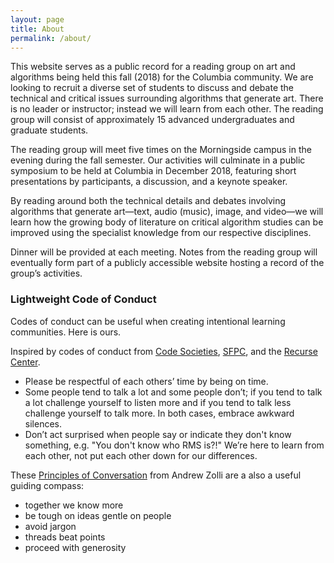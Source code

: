```yaml
---
layout: page
title: About
permalink: /about/
---
```


This website serves as a public record for a reading group on art and algorithms being held this fall (2018) for the Columbia community. We are looking to recruit a diverse set of students to discuss and debate the technical and critical issues surrounding algorithms that generate art. There is no leader or instructor; instead we will learn from each other. The reading group will consist of approximately 15 advanced undergraduates and graduate students.

The reading group will meet five times on the Morningside campus in the evening during the fall semester. Our activities will culminate in a public symposium to be held at Columbia in December 2018, featuring short presentations by participants, a discussion, and a keynote speaker. 

By reading around both the technical details and debates involving algorithms that generate art—text, audio (music), image, and video—we will learn how the growing body of literature on critical algorithm studies can be improved using the specialist knowledge from our respective disciplines.

Dinner will be provided at each meeting. Notes from the reading group will eventually form part of a publicly accessible website hosting a record of the group’s activities.


### Lightweight Code of Conduct

Codes of conduct can be useful when creating intentional learning communities. Here is ours.

Inspired by codes of conduct from [Code Societies](https://github.com/SFPC/codesocieties/blob/master/code-of-conduct.md), [SFPC](https://github.com/SFPC/codeofconduct/blob/master/README.md), and the [Recurse Center](https://www.recurse.com/code-of-conduct).

- Please be respectful of each others’ time by being on time.
- Some people tend to talk a lot and some people don’t; if you tend to talk a lot challenge yourself to listen more and if you tend to talk less challenge yourself to talk more. In both cases, embrace awkward silences.
- Don’t act surprised when people say or indicate they don't know something, e.g. "You don't know who RMS is?!" We’re here to learn from each other, not put each other down for our differences. 

These [Principles of Conversation](https://twitter.com/andrew_zolli/status/476360075398119424) from Andrew Zolli are a also a useful guiding compass:

- together we know more
- be tough on ideas gentle on people
- avoid jargon
- threads beat points
- proceed with generosity
